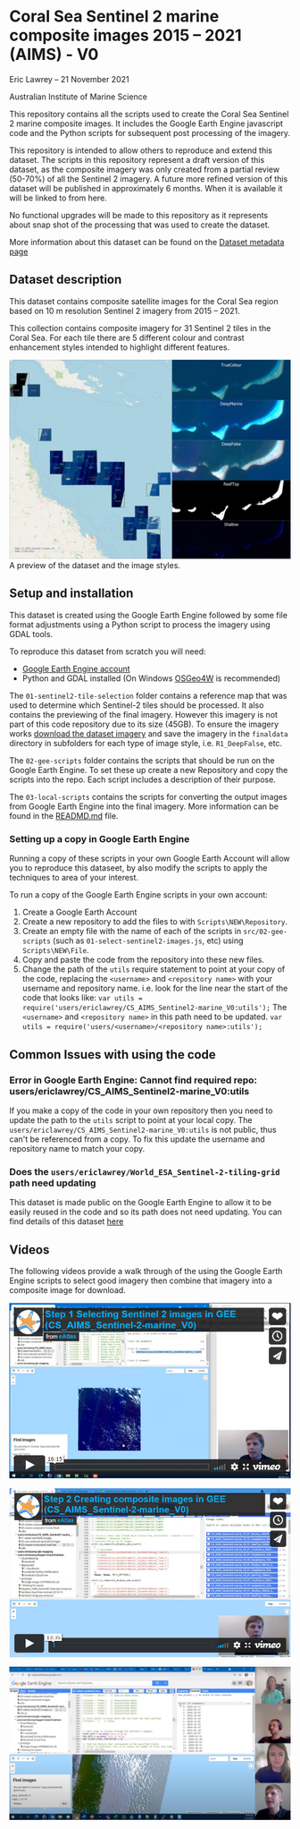 # Coral Sea Sentinel 2 marine composite images 2015 – 2021 (AIMS) - V0

Eric Lawrey – 21 November 2021

Australian Institute of Marine Science

This repository contains all the scripts used to create the Coral Sea
Sentinel 2 marine composite images. It includes the Google Earth Engine
javascript code and the Python scripts for subsequent post processing
of the imagery.

This repository is intended to allow others to reproduce and extend this
dataset. The scripts in this repository represent a draft version of this
dataset, as the composite imagery was only created from a partial review (50-70%)
of all the Sentinel 2 imagery. A future more refined version of this dataset 
will be published in approximately 6 months. When it is available it will be linked to
from here. 

No functional upgrades will be made to this repository as it represents about
snap shot of the processing that was used to create the dataset.

More information about this dataset can be found on the 
[Dataset metadata page](https://eatlas.org.au/data/uuid/2932dc63-9c9b-465f-80bf-09073aacaf1c)

## Dataset description

This dataset contains composite satellite images for the Coral Sea
region based on 10 m resolution Sentinel 2 imagery from 2015 – 2021. 

This collection contains composite imagery for 31 Sentinel 2 tiles in the Coral Sea. 
For each tile there are 5 different colour and contrast enhancement styles intended 
to highlight different features.

![Preview map of this dataset](./examples/CS_AIMS_Sentinel-2-marine_V0_preview-map.jpg)
A preview of the dataset and the image styles. 

## Setup and installation
This dataset is created using the Google Earth Engine followed by some
file format adjustments using a Python script to process the imagery using
GDAL tools.

To reproduce this dataset from scratch you will need:
 - [Google Earth Engine account](https://earthengine.google.com/)
 - Python and GDAL installed (On Windows [OSGeo4W](https://www.osgeo.org/projects/osgeo4w/) is recommended)
 
The `01-sentinel2-tile-selection` folder contains a reference map that
was used to determine which Sentinel-2 tiles should be processed. It also
contains the previewing of the final imagery. However this imagery is not
part of this code repository due to its size (45GB). To ensure the imagery
works [download the dataset imagery](https://nextcloud.eatlas.org.au/apps/sharealias/a/cs-aims-sentinel-2-marine-v0) 
and save the imagery in the `finaldata` directory in subfolders for
each type of image style, i.e. `R1_DeepFalse`, etc.

The `02-gee-scripts` folder contains the scripts that should be
run on the Google Earth Engine. To set these up create a new Repository
and copy the scripts into the repo. Each script includes a description
of their purpose.

The `03-local-scripts` contains the scripts for converting the output
images from Google Earth Engine into the final imagery. More information
can be found in the [READMD.md](./03-local-scripts) file.

### Setting up a copy in Google Earth Engine

Running a copy of these scripts in your own Google Earth Account will allow
you to reproduce this dataseet, by also modify the scripts to apply
the techniques to area of your interest.

To run a copy of the Google Earth Engine scripts in your own account:
1. Create a Google Earth Account
2. Create a new repository to add the files to with `Scripts\NEW\Repository`.
3. Create an empty file with the name of each of the scripts in `src/02-gee-scripts` (such as `01-select-sentinel2-images.js`, etc) using `Scripts\NEW\File`. 
4. Copy and paste the code from the repository into these new files.
5. Change the path of the `utils` require statement to point at your copy of the code, replacing the `<username>` and `<repository name>` with your username and repository name. i.e. look for the line near the start of the code that looks like:
`var utils = require('users/ericlawrey/CS_AIMS_Sentinel2-marine_V0:utils');`
The `<username>` and `<repository name>` in this path need to be updated.
`var utils = require('users/<username>/<repository name>:utils');`

## Common Issues with using the code
### Error in Google Earth Engine: Cannot find required repo: users/ericlawrey/CS_AIMS_Sentinel2-marine_V0:utils
If you make a copy of the code in your own repository then you need to update the path to the `utils` script to point at your local copy. The `users/ericlawrey/CS_AIMS_Sentinel2-marine_V0:utils` is not public, thus can't be referenced from a copy. To fix this update the username and repository name to match your copy. 

### Does the `users/ericlawrey/World_ESA_Sentinel-2-tiling-grid` path need updating
This dataset is made public on the Google Earth Engine to allow it to be easily reused in the code and so its path does not need updating. You can find details of this dataset [here](https://code.earthengine.google.com/?asset=users/ericlawrey/World_ESA_Sentinel-2-tiling-grid)


## Videos

The following videos provide a walk through of the using the Google Earth Engine 
scripts to select good imagery then combine that imagery into a composite image 
for download.

[![Video Step 1 Selecting Sentinel 2 images in GEE](./media/vimeo-thumbnail-648150983.jpg)](https://www.youtube.com/watch?v=D-CVQVNIjAs "Selecting clear Sentinel 2 imagery in Google Earth Engine (Coral Sea Mapping project) - Part 1 - Click to Watch!")

[![Video Step 2 Creating composite images in GEE](./media/vimeo-thumbnail-648151138.jpg)](https://www.youtube.com/watch?v=bDF-Uq8Ljt8 "Viewing and exporting Sentinel 2 composite images in GEE (Coral Sea Mapping Project) - Part 2 - Click to Watch!")

[![Video Sentinel 2 composite images in GEE](./media/2021-12-02_Selecting-best-imagery_Thumbnail.jpg)](https://www.youtube.com/watch?v=EqmLZmxZcQc "Selecting the best Coral Sea imagery (Coral Sea Mapping project) - Click to Watch!")


